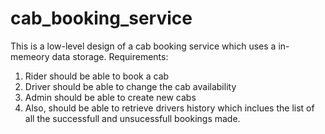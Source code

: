 # cab_booking_service
This is a low-level design of a cab booking service which uses a in-memeory data storage.
Requirements:
1. Rider should be able to book a cab
2. Driver should be able to change the cab availability
3. Admin should be able to create new cabs
4. Also, should be able to retrieve drivers history which inclues the list of all the successfull and unsucessfull bookings made.
